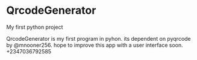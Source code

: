 # QrcodeGenerator
My first python project

QrcodeGenerator is my first program in pyhon.
its dependent on pyqrcode by @mnooner256.
hope to improve this app with a user interface soon.
 +2347036792585

